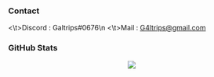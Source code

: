 ### Contact

<\t>Discord : Galtrips#0676\n
<\t>Mail : G4ltrips@gmail.com

### GitHub Stats

<p style="text-align:center;"><img src="https://github-readme-stats.vercel.app/api?username=Galtrips&show_icons=true&theme=radical&count_private=true"></p>
